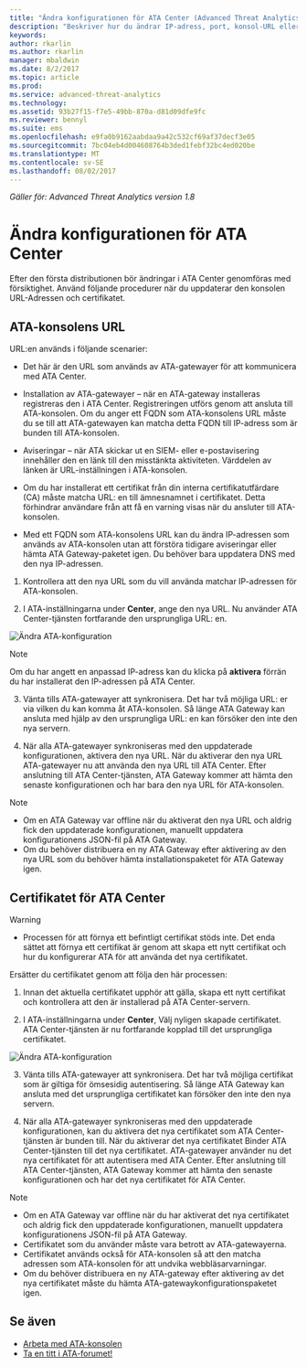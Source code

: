 ```yaml
---
title: "Ändra konfigurationen för ATA Center (Advanced Threat Analytics ) | Microsoft Docs"
description: "Beskriver hur du ändrar IP-adress, port, konsol-URL eller certifikat för ATA Center."
keywords: 
author: rkarlin
ms.author: rkarlin
manager: mbaldwin
ms.date: 8/2/2017
ms.topic: article
ms.prod: 
ms.service: advanced-threat-analytics
ms.technology: 
ms.assetid: 93b27f15-f7e5-49bb-870a-d81d09dfe9fc
ms.reviewer: bennyl
ms.suite: ems
ms.openlocfilehash: e9fa0b9162aabdaa9a42c532cf69af37decf3e05
ms.sourcegitcommit: 7bc04eb4d004608764b3ded1febf32bc4ed020be
ms.translationtype: MT
ms.contentlocale: sv-SE
ms.lasthandoff: 08/02/2017
---
```

*Gäller för: Advanced Threat Analytics version 1.8*



# <a name="modifying-the-ata-center-configuration"></a>Ändra konfigurationen för ATA Center


Efter den första distributionen bör ändringar i ATA Center genomföras med försiktighet. Använd följande procedurer när du uppdaterar den konsolen URL-Adressen och certifikatet.

## <a name="the-ata-console-url"></a>ATA-konsolens URL

URL:en används i följande scenarier:

-   Det här är den URL som används av ATA-gatewayer för att kommunicera med ATA Center.

- Installation av ATA-gatewayer – när en ATA-gateway installeras registreras den i ATA Center. Registreringen utförs genom att ansluta till ATA-konsolen. Om du anger ett FQDN som ATA-konsolens URL måste du se till att ATA-gatewayen kan matcha detta FQDN till IP-adress som är bunden till ATA-konsolen.

-   Aviseringar – när ATA skickar ut en SIEM- eller e-postavisering innehåller den en länk till den misstänkta aktiviteten. Värddelen av länken är URL-inställningen i ATA-konsolen.

-   Om du har installerat ett certifikat från din interna certifikatutfärdare (CA) måste matcha URL: en till ämnesnamnet i certifikatet. Detta förhindrar användare från att få en varning visas när du ansluter till ATA-konsolen.

-   Med ett FQDN som ATA-konsolens URL kan du ändra IP-adressen som används av ATA-konsolen utan att förstöra tidigare aviseringar eller hämta ATA Gateway-paketet igen. Du behöver bara uppdatera DNS med den nya IP-adressen.

1. Kontrollera att den nya URL som du vill använda matchar IP-adressen för ATA-konsolen.

2. I ATA-inställningarna under **Center**, ange den nya URL. Nu använder ATA Center-tjänsten fortfarande den ursprungliga URL: en. 

 ![Ändra ATA-konfiguration](media/change-center-config.png)

  > [!NOTE]
  > Om du har angett en anpassad IP-adress kan du klicka på **aktivera** förrän du har installerat den IP-adressen på ATA Center.
    
3. Vänta tills ATA-gatewayer att synkronisera. Det har två möjliga URL: er via vilken du kan komma åt ATA-konsolen. Så länge ATA Gateway kan ansluta med hjälp av den ursprungliga URL: en kan försöker den inte den nya servern.

4. När alla ATA-gatewayer synkroniseras med den uppdaterade konfigurationen, aktivera den nya URL. När du aktiverar den nya URL ATA-gatewayer nu att använda den nya URL till ATA Center. Efter anslutning till ATA Center-tjänsten, ATA Gateway kommer att hämta den senaste konfigurationen och har bara den nya URL för ATA-konsolen. 

> [!NOTE]
> -   Om en ATA Gateway var offline när du aktiverat den nya URL och aldrig fick den uppdaterade konfigurationen, manuellt uppdatera konfigurationens JSON-fil på ATA Gateway.
> -   Om du behöver distribuera en ny ATA Gateway efter aktivering av den nya URL som du behöver hämta installationspaketet för ATA Gateway igen.


## <a name="the-ata-center-certificate"></a>Certifikatet för ATA Center

> [!WARNING]
> - Processen för att förnya ett befintligt certifikat stöds inte. Det enda sättet att förnya ett certifikat är genom att skapa ett nytt certifikat och hur du konfigurerar ATA för att använda det nya certifikatet.


Ersätter du certifikatet genom att följa den här processen:

1. Innan det aktuella certifikatet upphör att gälla, skapa ett nytt certifikat och kontrollera att den är installerad på ATA Center-servern. 

2. I ATA-inställningarna under **Center**, Välj nyligen skapade certifikatet. ATA Center-tjänsten är nu fortfarande kopplad till det ursprungliga certifikatet. 

 ![Ändra ATA-konfiguration](media/change-center-config.png)

3. Vänta tills ATA-gatewayer att synkronisera. Det har två möjliga certifikat som är giltiga för ömsesidig autentisering. Så länge ATA Gateway kan ansluta med det ursprungliga certifikatet kan försöker den inte den nya servern.

4. När alla ATA-gatewayer synkroniseras med den uppdaterade konfigurationen, kan du aktivera det nya certifikatet som ATA Center-tjänsten är bunden till. När du aktiverar det nya certifikatet Binder ATA Center-tjänsten till det nya certifikatet. ATA-gatewayer använder nu det nya certifikatet för att autentisera med ATA Center. Efter anslutning till ATA Center-tjänsten, ATA Gateway kommer att hämta den senaste konfigurationen och har det nya certifikatet för ATA Center. 

> [!NOTE]
> -   Om en ATA Gateway var offline när du har aktiverat det nya certifikatet och aldrig fick den uppdaterade konfigurationen, manuellt uppdatera konfigurationens JSON-fil på ATA Gateway.
> -   Certifikatet som du använder måste vara betrott av ATA-gatewayerna.
> -   Certifikatet används också för ATA-konsolen så att den matcha adressen som ATA-konsolen för att undvika webbläsarvarningar.
> -   Om du behöver distribuera en ny ATA-gateway efter aktivering av det nya certifikatet måste du hämta ATA-gatewaykonfigurationspaketet igen.



 
## <a name="see-also"></a>Se även
- [Arbeta med ATA-konsolen](working-with-ata-console.md)
- [Ta en titt i ATA-forumet!](https://aka.ms/ata-forum)
